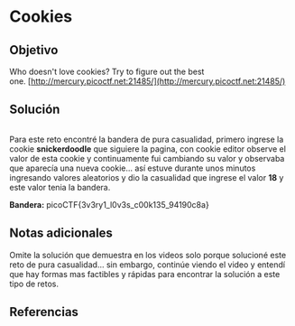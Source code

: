 # Cookies
## Objetivo

Who doesn't love cookies? Try to figure out the best one. [http://mercury.picoctf.net:21485/](http://mercury.picoctf.net:21485/)
## Solución

```shell

```

Para este reto encontré la bandera de pura casualidad, primero ingrese la cookie **snickerdoodle** que siguiere la pagina, con cookie editor observe el valor de esta cookie y continuamente fui cambiando su valor y observaba que aparecía una nueva cookie... así estuve durante unos minutos ingresando valores aleatorios y dio la casualidad que ingrese el valor **18** y este valor tenia la bandera. 

**Bandera:** picoCTF{3v3ry1_l0v3s_c00k135_94190c8a}
## Notas adicionales

Omite la solución que demuestra en los videos solo porque solucioné este reto de pura casualidad... sin embargo, continúe viendo el video y entendí que hay formas mas factibles y rápidas para encontrar la solución a este tipo de retos.
## Referencias